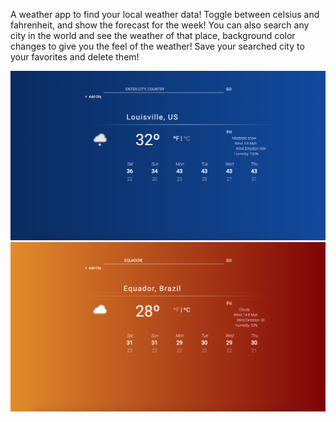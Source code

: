 A weather app to find your local weather data! 
Toggle between celsius and fahrenheit, and show the forecast for the week!
You can also search any city in the world and see the weather of that place, background color changes to give you the feel of the weather!
Save your searched city to your favorites and delete them!

![Screenshot](ColdWeather.png)
![Screenshot](WarmWeather.png)
